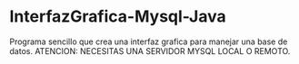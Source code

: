 # InterfazGrafica-Mysql-Java
Programa sencillo que crea una interfaz grafica para manejar una base de datos.
ATENCION: NECESITAS UNA SERVIDOR MYSQL LOCAL O REMOTO.
